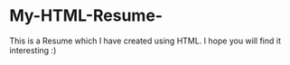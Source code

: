 # My-HTML-Resume-
This is a Resume which I have created using HTML. I hope you will find it interesting :)
